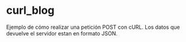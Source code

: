 # curl_blog

Ejemplo de cómo realizar una petición POST con cURL.
Los datos que devuelve el servidor estan en formato JSON.

